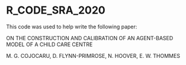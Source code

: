 # R_CODE_SRA_2020

This code was used to help write the following paper:

ON  THE  CONSTRUCTION  AND  CALIBRATION  OF AN AGENT-BASED  MODEL  OF  A  CHILD  CARE  CENTRE

M. G. COJOCARU, D. FLYNN-PRIMROSE, N. HOOVER, E. W. THOMMES
